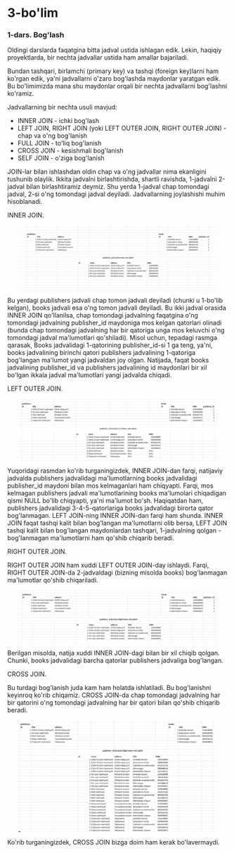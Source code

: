 # 3-bo'lim

### 1-dars. Bog'lash

Oldingi darslarda faqatgina bitta jadval ustida ishlagan edik. Lekin, haqiqiy proyektlarda, bir nechta jadvallar ustida ham amallar bajariladi.

Bundan tashqari, birlamchi (primary key) va tashqi (foreign key)larni ham ko'rgan edik, ya'ni jadvallarni o'zaro bog'lashda maydonlar yaratgan edik. Bu bo'limimizda mana shu maydonlar orqali bir nechta jadvallarni bog'lashni ko'ramiz.

Jadvallarning bir nechta usuli mavjud:

* INNER JOIN - ichki bog'lash
* LEFT JOIN, RIGHT JOIN (yoki LEFT OUTER JOIN, RIGHT OUTER JOIN) - chap va o'ng bog'lanish
* FULL JOIN - to'liq bog'lanish
* CROSS JOIN - kesishmali bog'lanish
* SELF JOIN - o'ziga bog'lanish

JOIN-lar bilan ishlashdan oldin chap va o'ng jadvallar nima ekanligini tushunib olaylik. Ikkita jadvalni birlashtirishda, shartli ravishda, 1-jadvalni 2-jadval bilan birlashtiramiz deymiz. Shu yerda 1-jadval chap tomondagi jadval, 2-si o'ng tomondagi jadval deyiladi. Jadvallarning joylashishi muhim hisoblanadi.

INNER JOIN.

<img src="images/lesson-1-1.png" alt="lesson-1-1" title="lesson-1-1" style="width:90%;height:90;margin:0 auto;display:block;">


Bu yerdagi publishers jadvali chap tomon jadvali deyiladi (chunki u 1-bo'lib kelgan), books jadvali esa o'ng tomon jadvali deyiladi. Bu ikki jadval orasida INNER JOIN qo'llanilsa, chap tomondagi jadvalning faqatgina o'ng tomondagi jadvalning publisher_id maydoniga mos kelgan qatorlari olinadi (bunda chap tomondagi jadvalning har bir qatoriga unga mos keluvchi o'ng tomondagi jadval ma'lumotlari qo'shiladi). Misol uchun, tepadagi rasmga qarasak, Books jadvalidagi  1-qatorining publisher_id-si 1 ga teng, ya'ni, books jadvalining birinchi qatori publishers jadvalining 1-qatoriga bog'langan ma'lumot yangi jadvaldan joy olgan. Natijada, faqat books jadvalining publisher_id va publishers jadvalining id maydonlari bir xil bo'lgan ikkala jadval ma'lumotlari yangi jadvalda chiqadi.


LEFT OUTER JOIN.

<img src="images/lesson-1-2.png" alt="lesson-1-2" title="lesson-1-2" style="width:90%;height:90;margin:0 auto;display:block;">

Yuqoridagi rasmdan ko'rib turganingizdek, INNER JOIN-dan farqi, natijaviy jadvalda publishers jadvalidagi ma'lumotlarning books jadvalidagi publisher_id maydoni bilan mos kelmaganlari ham chiqyapti. Farqi, mos kelmagan publishers jadvali ma'lumotlarining books ma'lumolari chiqadigan qismi NULL bo'lib chiqyapti, ya'ni ma'lumot bo'sh. Haqiqatdan ham, publishers jadvalidagi 3-4-5-qatorlariga books jadvalidagi birorta qator bog'lanmagan. LEFT JOIN-ning INNER JOIN-dan farqi ham shunda. INNER JOIN faqat tashqi kalit bilan bog'langan ma'lumotlarni olib bersa, LEFT JOIN tashqi kalit bilan bog'langan maydonlardan tashqari, 1-jadvalning qolgan - bog'lanmagan ma'lumotlarni ham qo'shib chiqarib beradi.

RIGHT OUTER JOIN.

RIGHT OUTER JOIN ham xuddi LEFT OUTER JOIN-day ishlaydi. Farqi, RIGHT OUTER JOIN-da 2-jadvaldagi (bizning misolda books) bog'lanmagan ma'lumotlar qo'shib chiqariladi.

<img src="images/lesson-1-3.png" alt="lesson-1-3" title="lesson-1-3" style="width:90%;height:90;margin:0 auto;display:block;">

Berilgan misolda, natija xuddi INNER JOIN-dagi bilan bir xil chiqib qolgan. Chunki, books jadvalidagi barcha qatorlar publishers jadvaliga bog'langan.

CROSS JOIN.

Bu turdagi bog'lanish juda kam ham holatda ishlatiladi. Bu bog'lanishni keyinroq ko'rib chiqamiz. CROSS JOIN-da chap tomondagi jadvalning har bir qatorini o'ng tomondagi jadvalning har bir qatori bilan qo'shib chiqarib beradi.

<img src="images/lesson-1-4.png" alt="lesson-1-4" title="lesson-1-4" style="width:90%;height:90;margin:0 auto;display:block;">

Ko'rib turganingizdek, CROSS JOIN bizga doim ham kerak bo'lavermaydi.
